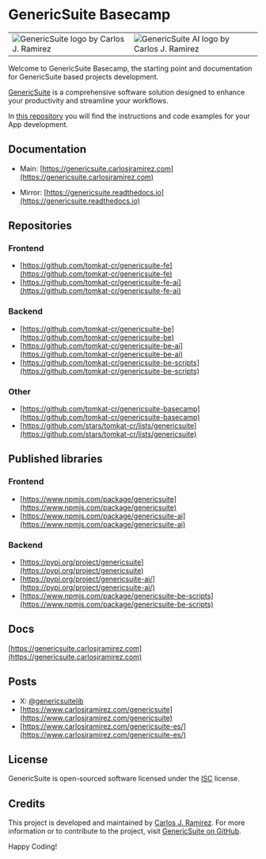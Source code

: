 # GenericSuite Basecamp

<table cellpadding="0" cellspacing="0" style="border: 0px white;">
    <tr>
        <td>
            <img
                src="https://genericsuite.carlosjramirez.com/images/gs_logo_circle.svg"
                title="GenericSuite logo by Carlos J. Ramirez"
            />
        </td>
        <td>
            <img
                src="https://genericsuite.carlosjramirez.com/images/gs_ai_logo_circle.svg"
                title="GenericSuite AI logo by Carlos J. Ramirez"
            />
        </td>
    </tr>
</table>

Welcome to GenericSuite Basecamp, the starting point and documentation for GenericSuite based projects development.

[GenericSuite]((https://genericsuite.carlosjramirez.com)) is a comprehensive software solution designed to enhance your productivity and streamline your workflows.

In [this repository](https://github.com/tomkat-cr/genericsuite-basecamp) you will find the instructions and code examples for your App development.

## Documentation

* Main: [https://genericsuite.carlosjramirez.com](https://genericsuite.carlosjramirez.com)

* Mirror: [https://genericsuite.readthedocs.io](https://genericsuite.readthedocs.io)

## Repositories

### Frontend

* [https://github.com/tomkat-cr/genericsuite-fe](https://github.com/tomkat-cr/genericsuite-fe)
* [https://github.com/tomkat-cr/genericsuite-fe-ai](https://github.com/tomkat-cr/genericsuite-fe-ai)

### Backend

* [https://github.com/tomkat-cr/genericsuite-be](https://github.com/tomkat-cr/genericsuite-be)
* [https://github.com/tomkat-cr/genericsuite-be-ai](https://github.com/tomkat-cr/genericsuite-be-ai)
* [https://github.com/tomkat-cr/genericsuite-be-scripts](https://github.com/tomkat-cr/genericsuite-be-scripts)

### Other

* [https://github.com/tomkat-cr/genericsuite-basecamp](https://github.com/tomkat-cr/genericsuite-basecamp)
* [https://github.com/stars/tomkat-cr/lists/genericsuite](https://github.com/stars/tomkat-cr/lists/genericsuite)

## Published libraries

### Frontend
* [https://www.npmjs.com/package/genericsuite](https://www.npmjs.com/package/genericsuite)
* [https://www.npmjs.com/package/genericsuite-ai](https://www.npmjs.com/package/genericsuite-ai)

### Backend
* [https://pypi.org/project/genericsuite](https://pypi.org/project/genericsuite)
* [https://pypi.org/project/genericsuite-ai/](https://pypi.org/project/genericsuite-ai/)
* [https://www.npmjs.com/package/genericsuite-be-scripts](https://www.npmjs.com/package/genericsuite-be-scripts)

## Docs

[https://genericsuite.carlosjramirez.com](https://genericsuite.carlosjramirez.com)

## Posts

* X: [@genericsuitelib](https://twitter.com/genericsuitelib)
* [https://www.carlosjramirez.com/genericsuite](https://www.carlosjramirez.com/genericsuite)
* [https://www.carlosjramirez.com/genericsuite-es/](https://www.carlosjramirez.com/genericsuite-es/)

## License

GenericSuite is open-sourced software licensed under the [ISC](https://github.com/tomkat-cr/genericsuite-basecamp/blob/main/LICENSE) license.

## Credits

This project is developed and maintained by [Carlos J. Ramirez](https://www.carlosjramirez.com). For more information or to contribute to the project, visit [GenericSuite on GitHub](https://github.com/stars/tomkat-cr/lists/genericsuite).

Happy Coding!